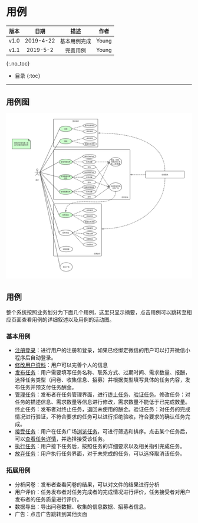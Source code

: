 # 用例

| 版本 |   日期    | 描述 |  作者   |
| :--: | :-------: | :--: | :-----: |
| v1.0 | 2019-4-22 | 基本用例完成 | Young |
| v1.1 | 2019-5-2 | 完善用例 | Young |

{:.no_toc}

* 目录
{:toc}

----

## 用例图
![use case diagram](img_usecase/use-case.jpg)
## 用例
整个系统按照业务划分为下面几个用例，这里只显示摘要，点击用例可以跳转至相应页面查看用例的详细叙述以及用例的活动图。

### 基本用例
- [注册登录](register_login.md)：进行用户的注册和登录，如果已经绑定微信的用户可以打开微信小程序后自动登录。
- [修改用户资料](modify_user.md)：用户可以完善个人的信息
- [发布任务](create_task.md)：用户需要填写任务名称、联系方式、过期时间、需求数量、报酬，选择任务类型（问卷、收集信息、招募）并根据类型填写具体的任务内容，发布任务并预支付任务酬金。
- [管理任务](manage_task.md)：发布者在任务管理界面，进行[终止任务](manage_task.md##用例2：终止任务)、[验证任务](manage_task.md##用例3：验收任务)。修改任务：对任务的描述信息、需求数量等信息进行修改，需求数量不能低于已完成数量。终止任务：发布者对终止任务，退回未使用的酬金。验证任务：对任务的完成情况进行验证，不符合要求的任务可以进行拒绝验收，符合要求的确认任务完成。
- [接受任务](accept_task.md)：用户在任务广场[浏览任务](accept_task.md##用例1：浏览任务)，可进行筛选和排序。点击某个任务后，可以[查看任务详情](accept_task.md##用例2：查看任务详情)，并选择接受该任务。
- [执行任务](execute_task.md)：用户接下任务后，按照任务的详细要求以及相关指引完成任务。
- [放弃任务](quit_task.md)：用户执行任务界面，对于未完成的任务，可以选择取消该任务。

### 拓展用例
- 分析问卷：发布者查看问卷的结果，可以对文件的结果进行分析
- 用户评价：任务发布者对任务完成者的完成情况进行评价，任务接受者对用户发布者的任务质量进行评价。
- 数据导出：导出问卷数据、收集的信息数据、招募者信息。
- 广告：点击广告跳转到其他页面

